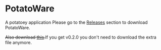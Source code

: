 # PotatoWare
A potatoey application
Please go to the [Releases](https://github.com/TeamFirework/PotatoWare/releases) section to download PotatoWare.

~~Also download [this](https://github.com/TeamFirework/PotatoWare/raw/potato/System.Windows.Forms.Ribbon35.dll).~~If you get v0.2.0 you don't need to download the extra file anymore.
